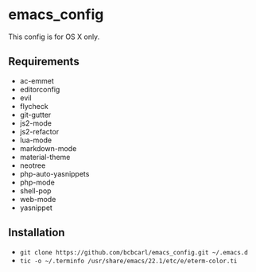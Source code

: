 # emacs_config

This config is for OS X only.

## Requirements

* ac-emmet
* editorconfig
* evil
* flycheck
* git-gutter
* js2-mode
* js2-refactor
* lua-mode
* markdown-mode
* material-theme
* neotree
* php-auto-yasnippets
* php-mode
* shell-pop
* web-mode
* yasnippet

## Installation

* `git clone https://github.com/bcbcarl/emacs_config.git ~/.emacs.d`
* `tic -o ~/.terminfo /usr/share/emacs/22.1/etc/e/eterm-color.ti`